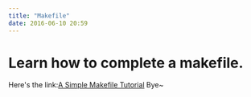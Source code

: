 ```yaml
---
title: "Makefile"
date: 2016-06-10 20:59
---
```


# Learn how to complete a makefile.

Here's the link:[A Simple Makefile Tutorial](http://www.cs.colby.edu/maxwell/courses/tutorials/maketutor/)
Bye~

